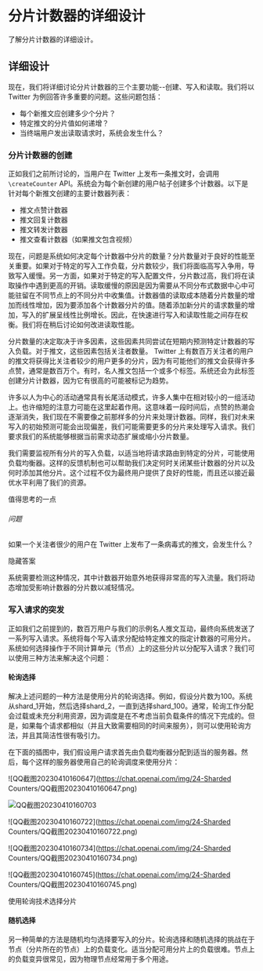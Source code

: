 # 分片计数器的详细设计

了解分片计数器的详细设计。

## 详细设计

现在，我们将详细讨论分片计数器的三个主要功能--创建、写入和读取。我们将以 Twitter 为例回答许多重要的问题。这些问题包括：

- 每个新推文应创建多少个分片？
- 特定推文的分片值如何递增？
- 当终端用户发出读取请求时，系统会发生什么？

### 分片计数器的创建

正如我们之前所讨论的，当用户在 Twitter 上发布一条推文时，会调用 `\createCounter` API。系统会为每个新创建的用户帖子创建多个计数器。以下是针对每个新推文创建的主要计数器列表：

- 推文点赞计数器
- 推文回复计数器
- 推文转发计数器
- 推文查看计数器（如果推文包含视频）

现在，问题是系统如何决定每个计数器中分片的数量？分片数量对于良好的性能至关重要。如果对于特定的写入工作负载，分片数较少，我们将面临高写入争用，导致写入缓慢。另一方面，如果对于特定的写入配置文件，分片数过高，我们将在读取操作中遇到更高的开销。读取缓慢的原因是因为需要从不同分布式数据中心中可能驻留在不同节点上的不同分片中收集值。计数器值的读取成本随着分片数量的增加而线性增加，因为要添加各个计数器分片的值。随着添加新分片的请求数量的增加，写入的扩展呈线性比例增长。因此，在快速进行写入和读取性能之间存在权衡。我们将在稍后讨论如何改进读取性能。

分片数量的决定取决于许多因素，这些因素共同尝试在短期内预测特定计数器的写入负载。对于推文，这些因素包括关注者数量。 Twitter 上有数百万关注者的用户的推文将获得比关注者较少的用户更多的分片，因为有可能他们的推文会获得许多点赞，通常是数百万个。有时，名人推文包括一个或多个标签。系统还会为此标签创建分片计数器，因为它有很高的可能被标记为趋势。

许多以人为中心的活动通常具有长尾活动模式，许多人集中在相对较小的一组活动上。也许缩短的注意力可能在这里起着作用。这意味着一段时间后，点赞的热潮会逐渐消失，我们现在不需要像之前那样多的分片来处理计数器。同样，我们对未来写入的初始预测可能会出现偏差，我们可能需要更多的分片来处理写入请求。我们要求我们的系统能够根据当前需求动态扩展或缩小分片数量。

我们需要监视所有分片的写入负载，以适当地将请求路由到特定的分片，可能使用负载均衡器。这样的反馈机制也可以帮助我们决定何时关闭某些计数器的分片以及何时添加其他分片。这个过程不仅为最终用户提供了良好的性能，而且还以接近最优水平利用了我们的资源。

值得思考的一点

###### 问题

如果一个关注者很少的用户在 Twitter 上发布了一条病毒式的推文，会发生什么？

隐藏答案

系统需要检测这种情况，其中计数器开始意外地获得非常高的写入流量。我们将动态增加受影响计数器的分片数以减轻情况。

### 写入请求的突发

正如我们之前提到的，数百万用户与我们的示例名人推文互动，最终向系统发送了一系列写入请求。系统将每个写入请求分配给特定推文的指定计数器的可用分片。系统如何选择操作于不同计算单元（节点）上的这些分片以分配写入请求？我们可以使用三种方法来解决这个问题：

#### 轮询选择

解决上述问题的一种方法是使用分片的轮询选择。例如，假设分片数为100。系统从shard_1开始，然后选择shard_2，一直到选择shard_100。通常，轮询工作分配会过载或未充分利用资源，因为调度是在不考虑当前负载条件的情况下完成的。但是，如果每个请求都相似（并且大致需要相同的时间来服务），则可以使用轮询方法，并且其简洁性很有吸引力。

在下面的插图中，我们假设用户请求首先由负载均衡器分配到适当的服务器。然后，每个这样的服务器使用自己的轮询调度来使用分片：

![QQ截图20230410160647](https://chat.openai.com/img/24-Sharded Counters/QQ截图20230410160647.png)

![QQ截图20230410160703](../../../../../newContent/25-Concluding%20the%20Building%20Blocks%20Discussion/img/24-Sharded%2520Counters/QQ%25E6%25%E6%88%AA%E5%9B%BE20230410160703.png)

![QQ截图20230410160722](https://chat.openai.com/img/24-Sharded Counters/QQ截图20230410160722.png)

![QQ截图20230410160734](https://chat.openai.com/img/24-Sharded Counters/QQ截图20230410160734.png)

![QQ截图20230410160745](https://chat.openai.com/img/24-Sharded Counters/QQ截图20230410160745.png)

使用轮询技术选择分片

#### 随机选择

另一种简单的方法是随机均匀选择要写入的分片。轮询选择和随机选择的挑战在于节点（分片所在的节点）上的负载变化。适当分配可用分片上的负载很难。节点上的负载变异很常见，因为物理节点经常用于多个用途。

